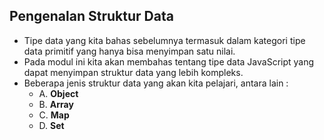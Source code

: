 ## Pengenalan Struktur Data

- Tipe data yang kita bahas sebelumnya termasuk dalam kategori tipe data primitif yang hanya bisa menyimpan satu nilai.
- Pada modul ini kita akan membahas tentang tipe data JavaScript yang dapat menyimpan struktur data yang lebih kompleks.
- Beberapa jenis struktur data yang akan kita pelajari, antara lain :
  - A. **Object**
  - B. **Array**
  - C. **Map**
  - D. **Set**
